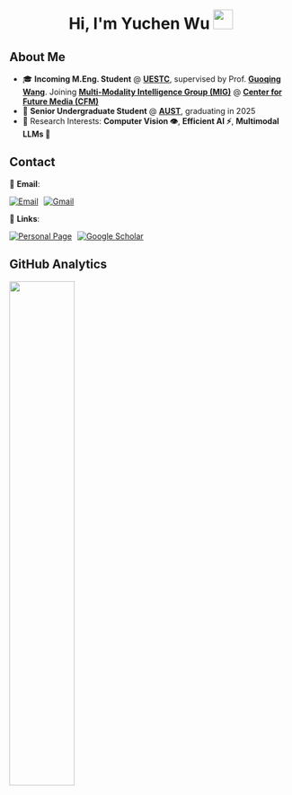 <h1 align="center">Hi, I'm Yuchen Wu  <img src="https://media.giphy.com/media/hvRJCLFzcasrR4ia7z/giphy.gif" width="35"></h1>

## **About Me**
* 🎓 **Incoming M.Eng. Student** @ **[UESTC](https://www.uestc.edu.cn/)**, supervised by Prof. **[Guoqing Wang](https://faculty.uestc.edu.cn/wangguoqing2/zh_CN/index.htm)**. Joining **[Multi-Modality Intelligence Group (MIG)](https://github.com/MIG-UESTC-Lab)** @ **[Center for Future Media (CFM)](https://cfm.uestc.edu.cn/index)**
* 🏫 **Senior Undergraduate Student** @ **[AUST](https://www.aust.edu.cn/)**, graduating in 2025
* 🧠 Research Interests: **Computer Vision 👁️**, **Efficient AI ⚡**, **Multimodal LLMs 🤖**

## **Contact** 

📧 **Email**:  
<div style="display: flex; gap: 10px;">
  <a href="mailto:ycwu73@163.COM">
    <img src="https://img.shields.io/badge/Email-ycwu%40aust.edu.cn-important" alt="Email">
  </a>
  <a href="mailto:ycwu73@gmail.com">
    <img src="https://img.shields.io/badge/Gmail-ycwu73%40gmail.com-red" alt="Gmail">
  </a>
</div>

🔗 **Links**:  
<div style="display: flex; gap: 10px;">
  <a href="https://yuchenwu73.github.io//">
    <img src="https://img.shields.io/badge/Personal%20Page-Visit-blueviolet" alt="Personal Page">
  </a>
  <a href="https://scholar.google.com/citations?user=65tbx9UAAAAJ&hl=en">
    <img src="https://img.shields.io/badge/Google%20Scholar-Profile-blue" alt="Google Scholar">
  </a>
</div>

## **GitHub Analytics**
<p align="left">
  <img width="48%" src="https://github-readme-stats.vercel.app/api?username=yuchenwu73&show_icons=true&theme=calm&count_private=true" />
</p>


